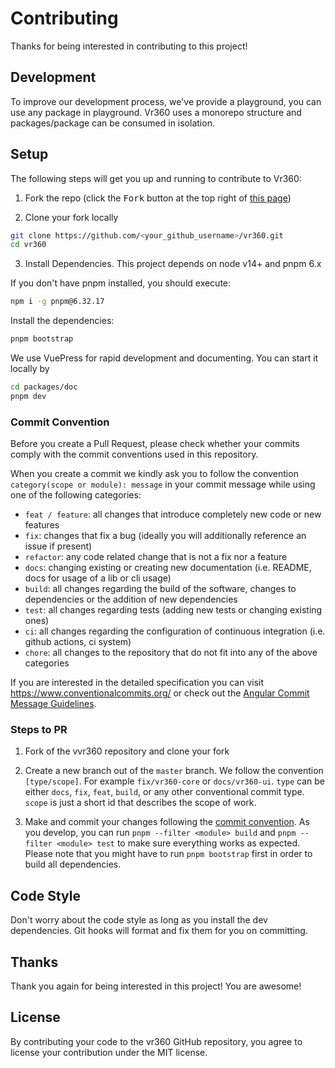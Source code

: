# Contributing

Thanks for being interested in contributing to this project!

## Development

To improve our development process, we've provide a playground, you can use any package in playground. Vr360 uses a monorepo structure and packages/package can be consumed in isolation.

## Setup

The following steps will get you up and running to contribute to Vr360:

1. Fork the repo (click the <kbd>Fork</kbd> button at the top right of
   [this page](https://github.com/nicepkg/vr360))

2. Clone your fork locally

```sh
git clone https://github.com/<your_github_username>/vr360.git
cd vr360
```

3. Install Dependencies. This project depends on node v14+ and pnpm 6.x

If you don't have pnpm installed, you should execute:

```bash
npm i -g pnpm@6.32.17
```

Install the dependencies:

```bash
pnpm bootstrap
```

We use VuePress for rapid development and documenting. You can start it locally by

```bash
cd packages/doc
pnpm dev
```

### Commit Convention

Before you create a Pull Request, please check whether your commits comply with
the commit conventions used in this repository.

When you create a commit we kindly ask you to follow the convention
`category(scope or module): message` in your commit message while using one of
the following categories:

- `feat / feature`: all changes that introduce completely new code or new
  features
- `fix`: changes that fix a bug (ideally you will additionally reference an
  issue if present)
- `refactor`: any code related change that is not a fix nor a feature
- `docs`: changing existing or creating new documentation (i.e. README, docs for
  usage of a lib or cli usage)
- `build`: all changes regarding the build of the software, changes to
  dependencies or the addition of new dependencies
- `test`: all changes regarding tests (adding new tests or changing existing
  ones)
- `ci`: all changes regarding the configuration of continuous integration (i.e.
  github actions, ci system)
- `chore`: all changes to the repository that do not fit into any of the above
  categories

If you are interested in the detailed specification you can visit
https://www.conventionalcommits.org/ or check out the
[Angular Commit Message Guidelines](https://github.com/angular/angular/blob/22b96b9/CONTRIBUTING.md#-commit-message-guidelines).

### Steps to PR

1. Fork of the vvr360 repository and clone your fork

2. Create a new branch out of the `master` branch. We follow the convention
   `[type/scope]`. For example `fix/vr360-core` or `docs/vr360-ui`. `type`
   can be either `docs`, `fix`, `feat`, `build`, or any other conventional
   commit type. `scope` is just a short id that describes the scope of work.

3. Make and commit your changes following the
   [commit convention](https://github.com/nicepkg/vr360/blob/master/CONTRIBUTING.md#commit-convention).
   As you develop, you can run `pnpm --filter <module> build` and
   `pnpm --filter <module> test` to make sure everything works as expected. Please
   note that you might have to run `pnpm bootstrap` first in order to build all
   dependencies.

## Code Style

Don't worry about the code style as long as you install the dev dependencies. Git hooks will format and fix them for you on committing.

## Thanks

Thank you again for being interested in this project! You are awesome!

## License

By contributing your code to the vr360 GitHub repository, you agree to
license your contribution under the MIT license.
